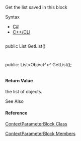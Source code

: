 Get the list saved in this block

Syntax

* [C#](#i-syntax-CS)
* [C++/CLI](#i-syntax-CPP2005)

```
```
public List<object> GetList()
```
```

```
```
public:
List<Object^>^ GetList();
```
```

#### Return Value

the list of objects.



See Also

#### Reference

[ContextParameterBlock Class](Eplan.EplApi.Baseu~Eplan.EplApi.Base.ContextParameterBlock.html)
  
[ContextParameterBlock Members](Eplan.EplApi.Baseu~Eplan.EplApi.Base.ContextParameterBlock_members.html)